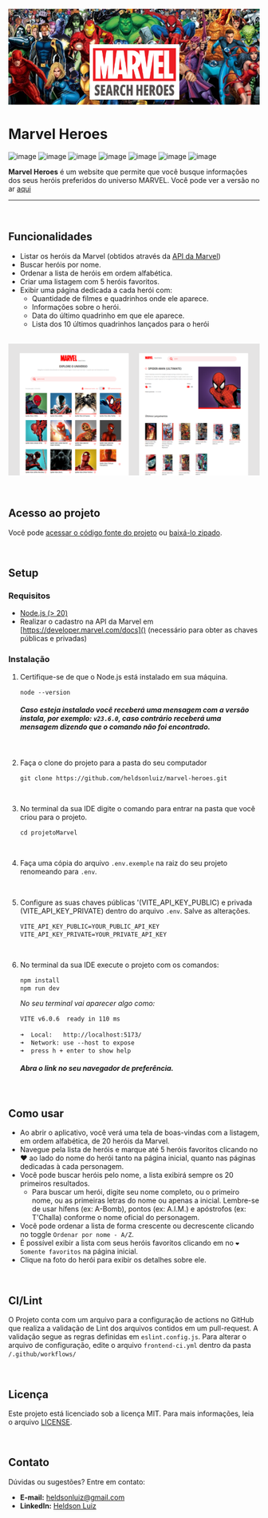 <p align="center"><img src="https://raw.githubusercontent.com/heldsonluiz/marvel-heroes/refs/heads/main/assets/prints/thumbnail.png" alt="Marvel Heroes thumbnail"></p>

# Marvel Heroes

![image](https://img.shields.io/badge/Vite-B73BFE?style=for-the-badge&logo=vite&logoColor=FFD62E)
![image](https://img.shields.io/badge/React-20232A?style=for-the-badge&logo=react&logoColor=61DAFB)
![image](https://img.shields.io/badge/TypeScript-007ACC?style=for-the-badge&logo=typescript&logoColor=white)
![image](https://img.shields.io/badge/axios-671ddf?&style=for-the-badge&logo=axios&logoColor=white)
![image](https://img.shields.io/badge/eslint-3A33D1?style=for-the-badge&logo=eslint&logoColor=white)
![image](https://img.shields.io/badge/GitHub_Actions-2088FF?style=for-the-badge&logo=github-actions&logoColor=white)
![image](https://img.shields.io/badge/Vercel-000000?style=for-the-badge&logo=vercel&logoColor=white)


**Marvel Heroes** é um website que permite que você busque informações dos seus heróis preferidos do universo MARVEL.
Você pode ver a versão no ar [aqui](https://marvel-heroes.heldsonluiz.dev.br)

---

<br>

## **Funcionalidades**

- Listar os heróis da Marvel (obtidos através da [API da Marvel](https://developer.marvel.com/docs))
- Buscar heróis por nome.
- Ordenar a lista de heróis em ordem alfabética.
- Criar uma listagem com 5 heróis favoritos.
- Exibir uma página dedicada a cada herói com:
  - Quantidade de filmes e quadrinhos onde ele aparece.
  - Informações sobre o herói.
  - Data do último quadrinho em que ele aparece.
  - Lista dos 10 últimos quadrinhos lançados para o herói

<p align="center">
<br/>
<img src="https://raw.githubusercontent.com/heldsonluiz/marvel-heroes/refs/heads/main/assets/prints/screens.png" alt="Marvel Heroes Screens Thumbnail">
</p>

<br>

## **Acesso ao projeto**

Você pode [acessar o código fonte do projeto](https://github.com/heldsonluiz/marvel-heroes) ou [baixá-lo zipado](https://github.com/heldsonluiz/marvel-heroes/archive/refs/heads/main.zip).

<br>

## **Setup**

### **Requisitos**

- [Node.js (> 20)](https://nodejs.org/)
- Realizar o cadastro na API da Marvel em [https://developer.marvel.com/docs]() (necessário para obter as chaves públicas e privadas)



### **Instalação**

1. Certifique-se de que o Node.js está instalado em sua máquina.
   ```
   node --version
   ```
   ##### ***Caso esteja instalado você receberá uma mensagem com a versão instala, por exemplo: `v23.6.0`, caso contrário receberá uma mensagem dizendo que o comando não foi encontrado.***

<br/>

2. Faça o clone do projeto para a pasta do seu computador
   ```
   git clone https://github.com/heldsonluiz/marvel-heroes.git
   ```

<br/>

3. No terminal da sua IDE digite o comando para entrar na pasta que você criou para o projeto.
   ```
   cd projetoMarvel
   ```
<br/>

4. Faça uma cópia do arquivo `.env.exemple` na raiz do seu projeto renomeando para `.env`.

<br/>

5. Configure as suas chaves públicas '(VITE_API_KEY_PUBLIC) e privada (VITE_API_KEY_PRIVATE) dentro do arquivo `.env`. Salve as alterações.
   ```
   VITE_API_KEY_PUBLIC=YOUR_PUBLIC_API_KEY
   VITE_API_KEY_PRIVATE=YOUR_PRIVATE_API_KEY
   ```

<br/>

6. No terminal da sua IDE execute o projeto com os comandos:
   ```
   npm install
   npm run dev
   ```

   *No seu terminal vai aparecer algo como:*
   ```
   VITE v6.0.6  ready in 110 ms

   ➜  Local:   http://localhost:5173/
   ➜  Network: use --host to expose
   ➜  press h + enter to show help
   ```
   ##### *Abra o link no seu navegador de preferência.*

<br/>

## **Como usar**

- Ao abrir o aplicativo, você verá uma tela de boas-vindas com a listagem, em ordem alfabética, de 20 heróis da Marvel.
- Navegue pela lista de heróis e marque até 5 heróis favoritos clicando no ❤️ ao lado do nome do herói tanto na página inicial, quanto nas páginas dedicadas à cada personagem.
- Você pode buscar heróis pelo nome, a lista exibirá sempre os 20 primeiros resultados.
   - Para buscar um herói, digite seu nome completo, ou o primeiro nome, ou as primeiras letras do nome ou apenas a inicial. Lembre-se de usar hífens (ex: A-Bomb), pontos (ex: A.I.M.) e apóstrofos (ex: T'Challa) conforme o nome oficial do personagem.
- Você pode ordenar a lista de forma crescente ou decrescente clicando no toggle `Ordenar por nome - A/Z`.
- É possível exibir a lista com seus heróis favoritos clicando em no `❤️ Somente favoritos` na página inicial.
- Clique na foto do herói para exibir os detalhes sobre ele.


<br/>

## **CI/Lint**

O Projeto conta com um arquivo para a configuração de actions no GitHub que realiza a validação de Lint dos arquivos contidos em um pull-request. A validação segue as regras definidas em `eslint.config.js`. Para alterar o arquivo de configuração, edite o arquivo `frontend-ci.yml` dentro da pasta `/.github/workflows/`

<br/>


## **Licença**

Este projeto está licenciado sob a licença MIT. Para mais informações, leia o arquivo [LICENSE](LICENSE).


<br/>


## **Contato**

Dúvidas ou sugestões? Entre em contato:

- **E-mail:** heldsonluiz@gmail.com
- **LinkedIn:** [Heldson Luiz](https://linkedin.com/in/heldsonluiz)

